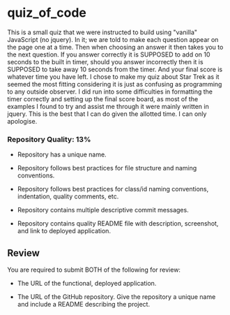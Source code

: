 # quiz_of_code

This is a small quiz that we were instructed to build using "vanilla" JavaScript (no jquery). In it; we are told to make each question appear on the page one at a time. Then when choosing an answer it then takes you to the next question. If you answer correctly it is SUPPOSED to add on 10 seconds to the built in timer, should you answer incorrectly then it is SUPPOSED to take away 10 seconds from the timer. And your final score is whatever time you have left. I chose to make my quiz about Star Trek as it seemed the most fitting considering it is just as confusing as programming to any outside observer. I did run into some difficulties in formatting the timer correctly and setting up the final score board, as most of the examples I found to try and assist me through it were mainly written in jquery. This is the best that I can do given the allotted time. I can only apologise.





### Repository Quality: 13%

* Repository has a unique name.

* Repository follows best practices for file structure and naming conventions.

* Repository follows best practices for class/id naming conventions, indentation, quality comments, etc.

* Repository contains multiple descriptive commit messages.

* Repository contains quality README file with description, screenshot, and link to deployed application.


## Review

You are required to submit BOTH of the following for review:

* The URL of the functional, deployed application.

* The URL of the GitHub repository. Give the repository a unique name and include a README describing the project.